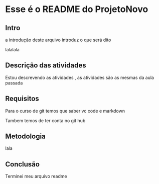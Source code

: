 # Esse é o README do ProjetoNovo

## Intro

a introdução deste arquivo introduz o que será dito

lalalala

## Descrição das atividades

Estou descrevendo as atividades , as atividades são as mesmas da aula passada

## Requisitos

Para o curso de git temos que saber vc code e markdown 

Tambem temos de ter conta no git hub

## Metodologia 

lala

## Conclusão

Terminei meu arquivo readme
